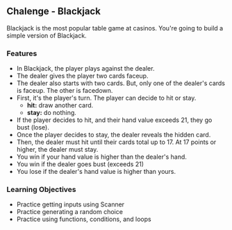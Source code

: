 ## Chalenge - Blackjack
Blackjack is the most popular table game at casinos. You're going to build a simple version of Blackjack.

### Features
* In Blackjack, the player plays against the dealer.
* The dealer gives the player two cards faceup.
* The dealer also starts with two cards. But, only one of the dealer's cards is faceup. The other is facedown.
* First, it's the player's turn. The player can decide to hit or stay.
  * **hit:** draw another card.
  * **stay:** do nothing.
* If the player decides to hit, and their hand value exceeds 21, they go bust (lose).
* Once the player decides to stay, the dealer reveals the hidden card.
* Then, the dealer must hit until their cards total up to 17. At 17 points or higher, the dealer must stay.
* You win if your hand value is higher than the dealer's hand.
* You win if the dealer goes bust (exceeds 21)
* You lose if the dealer's hand value is higher than yours.

### Learning Objectives
* Practice getting inputs using Scanner
* Practice generating a random choice
* Practice using functions, conditions, and loops

